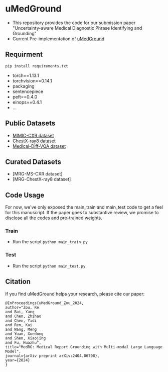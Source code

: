 # uMedGround
* This repository provides the code for our submission paper "Uncertainty-aware Medical Diagnostic Phrase Identifying and Grounding" 
* Current Pre-implementation of [uMedGround](https://arxiv.org/abs/2404.06798)

## Requirment
```pip install requirements.txt```
- torch==1.13.1
- torchvision==0.14.1
- packaging
- sentencepiece
- peft==0.4.0
- einops==0.4.1
- ...

## Public Datasets
* [MIMIC-CXR dataset](https://physionet.org/content/mimic-cxr/2.0.0/)
* [ChestX-ray8 dataset](https://ar5iv.labs.arxiv.org/html/1705.02315)
* [Medical-Diff-VQA dataset](https://physionet.org/content/medical-diff-vqa/1.0.0/)

## Curated Datasets
* [MRG-MS-CXR dataset]
* [MRG-ChestX-ray8 dataset]

## Code Usage
For now, we've only exposed the main_train and main_test code to get a feel for this manuscript.
If the paper goes to substantive review, we promise to disclose all the codes and pre-trained weights.

### Train
- Run the script ```python main_train.py```
### Test
- Run the script ```python main_test.py```

## Citation
If you find uMedGround helps your research, please cite our paper:
```
@InProceedings{uMedGround_Zou_2024,
author="Zou, Ke
and Bai, Yang
and Chen, Zhihao
and Chen, Yidi
and Ren, Kai
and Wang, Meng
and Yuan, Xuedong
and Shen, Xiaojing
and Fu, Huazhu",
title="MedRG: Medical Report Grounding with Multi-modal Large Language Model",
journal={arXiv preprint arXiv:2404.06798},
year={2024}
}
```
